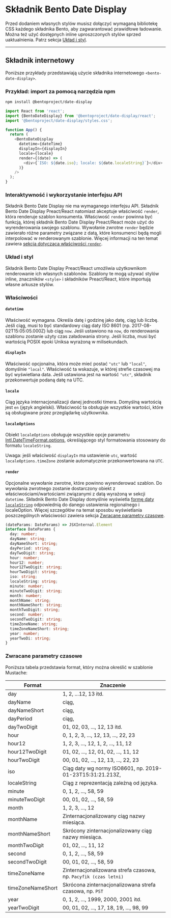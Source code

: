 # Składnik Bento Date Display

Przed dodaniem własnych stylów musisz dołączyć wymaganą bibliotekę CSS każdego składnika Bento, aby zagwarantować prawidłowe ładowanie. Można też użyć dostępnych inline uproszczonych stylów sprzed uaktualnienia. Patrz sekcja [Układ i styl](#layout-and-style).

<!--
## Web Component

TODO(https://go.amp.dev/issue/36619): Restore this section. We don't include it because we don't support <template> in Bento Web Components yet.

An older version of this file contains the removed section, though it's incorrect:

https://github.com/ampproject/amphtml/blob/422d171e87571c4d125a2bf956e78e92444c10e8/extensions/amp-date-display/1.0/README.md
-->

---

## Składnik internetowy

Poniższe przykłady przedstawiają użycie składnika internetowego `<bento-date-display>`.

### Przykład: import za pomocą narzędzia npm

```sh
npm install @bentoproject/date-display
```

```javascript
import React from 'react';
import {BentoDateDisplay} from '@bentoproject/date-display/react';
import '@bentoproject/date-display/styles.css';

function App() {
  return (
    <BentoDateDisplay
      datetime={dateTime}
      displayIn={displayIn}
      locale={locale}
      render={(date) => (
        <div>{`ISO: ${date.iso}; locale: ${date.localeString}`}</div>
      )}
    />
  );
}
```

### Interaktywność i wykorzystanie interfejsu API

Składnik Bento Date Display nie ma wymaganego interfejsu API. Składnik Bento Date Display Preact/React natomiast akceptuje właściwość `render`, która renderuje szablon konsumenta. Właściwość `render` powinna być funkcją, której składnik Bento Date Display Preact/React może użyć do wyrenderowania swojego szablonu. Wywołanie zwrotne `render` będzie zawierało różne parametry związane z datą, które konsumenci będą mogli interpolować w renderowanym szablonie. Więcej informacji na ten temat zawiera <a href="#render" data-md-type="link">sekcja dotycząca właściwości `render`</a>.

### Układ i styl

Składnik Bento Date Display Preact/React umożliwia użytkownikom renderowanie ich własnych szablonów. Szablony te mogą używać stylów inline, znaczników `<style>` i składników Preact/React, które importują własne arkusze stylów.

### Właściwości

#### `datetime`

Właściwość wymagana. Określa datę i godzinę jako datę, ciąg lub liczbę. Jeśli ciąg, musi to być standardowy ciąg daty ISO 8601 (np. 2017-08-02T15:05:05.000Z) lub ciąg `now`. Jeśli ustawiono na `now`, do renderowania szablonu zostanie użyty czas załadowania strony. Jeśli liczba, musi być wartością POSIX epoki Uniksa wyrażoną w milisekundach.

#### `displayIn`

Właściwość opcjonalna, która może mieć postać `"utc"` lub `"local"`, domyślnie `"local"`. Właściwość ta wskazuje, w której strefie czasowej ma być wyświetlana data. Jeśli ustawiona jest na wartość `"utc"`, składnik przekonwertuje podaną datę na UTC.

#### `locale`

Ciąg języka internacjonalizacji danej jednostki timera. Domyślną wartością jest `en` (język angielski). Właściwość ta obsługuje wszystkie wartości, które są obsługiwane przez przeglądarkę użytkownika.

#### `localeOptions`

Obiekt `localeOptions` obsługuje wszystkie opcje parametru [Intl.DateTimeFormat.options](https://developer.mozilla.org/en-US/docs/Web/JavaScript/Reference/Global_Objects/Intl/DateTimeFormat/DateTimeFormat#parameters), określającego styl formatowania stosowany do formatu `localeString`.

Uwaga: jeśli właściwość `displayIn` ma ustawienie `utc`, wartość `localeOptions.timeZone` zostanie automatycznie przekonwertowana na `UTC`.

#### `render`

Opcjonalne wywołanie zwrotne, które powinno wyrenderować szablon. Do wywołania zwrotnego zostanie dostarczony obiekt z właściwościami/wartościami związanymi z datą wyrażoną w sekcji `datetime`. Składnik Bento Date Display domyślnie wyświetla [formę daty `localeString`](https://developer.mozilla.org/en-US/docs/Web/JavaScript/Reference/Global_Objects/Date/toLocaleString) odpowiednią do danego ustawienia regionalnego i localeOption. Więcej szczegółów na temat sposobu wyświetlania poszczególnych właściwości zawiera sekcja [Zwracane parametry czasowe](#returned-time-parameters).

```typescript
(dateParams: DateParams) => JSXInternal.Element
interface DateParams {
  day: number;
  dayName: string;
  dayNameShort: string;
  dayPeriod: string;
  dayTwoDigit: string;
  hour: number;
  hour12: number;
  hour12TwoDigit: string;
  hourTwoDigit: string;
  iso: string;
  localeString: string;
  minute: number;
  minuteTwoDigit: string;
  month: number;
  monthName: string;
  monthNameShort: string;
  monthTwoDigit: string;
  second: number;
  secondTwoDigit: string;
  timeZoneName: string;
  timeZoneNameShort: string;
  year: number;
  yearTwoDi: string;
}
```

### Zwracane parametry czasowe

Poniższa tabela przedstawia format, który można określić w szablonie Mustache:

Format | Znaczenie
--- | ---
day | 1, 2, ...12, 13 itd.
dayName | ciąg,
dayNameShort | ciąg,
dayPeriod | ciąg,
dayTwoDigit | 01, 02, 03, ..., 12, 13 itd.
hour | 0, 1, 2, 3, ..., 12, 13, ..., 22, 23
hour12 | 1, 2, 3, ..., 12, 1, 2, ..., 11, 12
hour12TwoDigit | 01, 02, ..., 12, 01, 02, ..., 11, 12
hourTwoDigit | 00, 01, 02, ..., 12, 13, ..., 22, 23
iso | Ciąg daty wg normy ISO8601, np. 2019-01-23T15:31:21.213Z,
localeString | Ciąg z reprezentacją zależną od języka.
minute | 0, 1, 2, ..., 58, 59
minuteTwoDigit | 00, 01, 02, ..., 58, 59
month | 1, 2, 3, ..., 12
monthName | Zinternacjonalizowany ciąg nazwy miesiąca.
monthNameShort | Skrócony zinternacjonalizowany ciąg nazwy miesiąca.
monthTwoDigit | 01, 02, ..., 11, 12
second | 0, 1, 2, ..., 58, 59
secondTwoDigit | 00, 01, 02, ..., 58, 59
timeZoneName | Zinternacjonalizowana strefa czasowa, np. `Pacyfik (czas letni)`
timeZoneNameShort | Skrócona zinternacjonalizowana strefa czasowa, np. `PST`
year | 0, 1, 2, ..., 1999, 2000, 2001 itd.
yearTwoDigit | 00, 01, 02, ..., 17, 18, 19, ..., 98, 99
